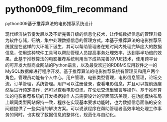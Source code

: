 # python009_film_recommand
python009基于推荐算法的电影推荐系统设计

  现代经济快节奏发展以及不断完善升级的信息化技术，让传统数据信息的管理升级为软件存储，归纳，集中处理数据信息的管理方式。本基于推荐算法的电影推荐系统就是在这样的大环境下诞生，其可以帮助管理者在短时间内处理完毕庞大的数据信息，使用这种软件工具可以帮助管理人员提高事务处理效率，达到事半功倍的效果。此基于推荐算法的电影推荐系统利用当下成熟完善的VUE技术，使用跨平台的可开发大型商业网站的Python语言，以及最受欢迎的RDBMS应用软件之一的MySQL数据库进行程序开发。基于推荐算法的电影推荐系统有管理员和用户两个角色。管理员功能有个人中心，用户管理，电影类型管理，电影信息管理，论坛交流，订单管理，系统管理。用户可以注册登录，查看电影信息，并且可以提前选座然后进行预定操作，还可以查看电影资讯，在论坛交流里留言等操作。基于推荐算法的电影推荐系统的开发根据操作人员需要设计的界面简洁美观，在功能模块布局上跟同类型网站保持一致，程序在实现基本要求功能时，也为数据信息面临的安全问题提供了一些实用的解决方案。可以说该程序在帮助管理者高效率地处理工作事务的同时，也实现了数据信息的整体化，规范化与自动化。
